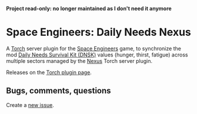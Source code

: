 **Project read-only: no longer maintained as I don't need it anymore**

# Space Engineers: Daily Needs Nexus

A [Torch][0] server plugin for the [Space Engineers][1] game, to synchronize
the mod [Daily Needs Survival Kit (DNSK)][2] values (hunger, thirst, fatigue)
across multiple sectors managed by the [Nexus][3] Torch server plugin.

Releases on the [Torch plugin page][4].

[0]: https://www.spaceengineersgame.com/
[1]: https://torchapi.net/
[2]: https://steamcommunity.com/sharedfiles/filedetails/?id=1608841667
[3]: https://torchapi.com/plugins/view/28a12184-0422-43ba-a6e6-2e228611cca5
[4]: https://torchapi.com/plugins/view/12ed7193-bb89-41e9-b53a-c78b25e9a38b

## Bugs, comments, questions

Create a [new issue][4].

[4]: https://github.com/StalkR/Space-Engineers-DailyNeedsNexus/issues/new
